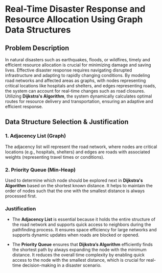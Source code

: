 # Real-Time Disaster Response and Resource Allocation Using Graph Data Structures

## Problem Description

In natural disasters such as earthquakes, floods, or wildfires, timely and efficient resource allocation is crucial for minimizing damage and saving lives. Effective disaster response requires navigating disrupted infrastructure and adapting to rapidly changing conditions. By modeling road networks and affected areas as graphs, with nodes representing critical locations like hospitals and shelters, and edges representing roads, the system can account for real-time changes such as road closures. Utilizing **Dijkstra's Algorithm**, the system dynamically calculates optimal routes for resource delivery and transportation, ensuring an adaptive and efficient response.

## Data Structure Selection & Justification

### 1. Adjacency List (Graph)
The adjacency list will represent the road network, where nodes are critical locations (e.g., hospitals, shelters) and edges are roads with associated weights (representing travel times or conditions).

### 2. Priority Queue (Min-Heap)
Used to determine which node should be explored next in **Dijkstra's Algorithm** based on the shortest known distance. It helps to maintain the order of nodes such that the one with the smallest distance is always processed first.

### Justification
- The **Adjacency List** is essential because it holds the entire structure of the road network and supports quick access to neighbors during the pathfinding process. It ensures space efficiency for large networks and supports dynamic updates when roads are blocked or opened.
  
- The **Priority Queue** ensures that **Dijkstra’s Algorithm** efficiently finds the shortest path by always expanding the node with the minimum distance. It reduces the overall time complexity by enabling quick access to the node with the smallest distance, which is crucial for real-time decision-making in a disaster scenario.
